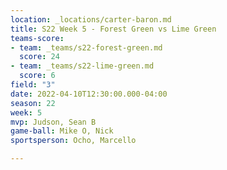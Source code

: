 ```yaml
---
location: _locations/carter-baron.md
title: S22 Week 5 - Forest Green vs Lime Green
teams-score:
- team: _teams/s22-forest-green.md
  score: 24
- team: _teams/s22-lime-green.md
  score: 6
field: "3"
date: 2022-04-10T12:30:00.000-04:00
season: 22
week: 5
mvp: Judson, Sean B
game-ball: Mike O, Nick
sportsperson: Ocho, Marcello

---
```

